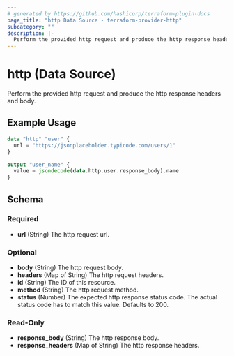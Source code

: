 ```yaml
---
# generated by https://github.com/hashicorp/terraform-plugin-docs
page_title: "http Data Source - terraform-provider-http"
subcategory: ""
description: |-
  Perform the provided http request and produce the http response headers and body.
---
```


# http (Data Source)

Perform the provided http request and produce the http response headers and body.

## Example Usage

```terraform
data "http" "user" {
  url = "https://jsonplaceholder.typicode.com/users/1"
}

output "user_name" {
  value = jsondecode(data.http.user.response_body).name
}
```

<!-- schema generated by tfplugindocs -->
## Schema

### Required

- **url** (String) The http request url.

### Optional

- **body** (String) The http request body.
- **headers** (Map of String) The http request headers.
- **id** (String) The ID of this resource.
- **method** (String) The http request method.
- **status** (Number) The expected http response status code. The actual status code has to match this value. Defaults to 200.

### Read-Only

- **response_body** (String) The http response body.
- **response_headers** (Map of String) The http response headers.



